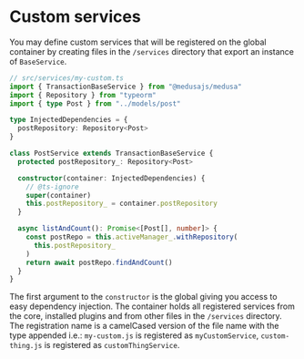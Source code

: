 # Custom services

You may define custom services that will be registered on the global container by creating files in the `/services` directory that export an instance of `BaseService`.

```ts
// src/services/my-custom.ts
import { TransactionBaseService } from "@medusajs/medusa"
import { Repository } from "typeorm"
import { type Post } from "../models/post"

type InjectedDependencies = {
  postRepository: Repository<Post>
}

class PostService extends TransactionBaseService {
  protected postRepository_: Repository<Post>

  constructor(container: InjectedDependencies) {
    // @ts-ignore
    super(container)
    this.postRepository_ = container.postRepository
  }

  async listAndCount(): Promise<[Post[], number]> {
    const postRepo = this.activeManager_.withRepository(
      this.postRepository_
    )
    return await postRepo.findAndCount()
  }
}

```

The first argument to the `constructor` is the global giving you access to easy dependency injection. The container holds all registered services from the core, installed plugins and from other files in the `/services` directory. The registration name is a camelCased version of the file name with the type appended i.e.: `my-custom.js` is registered as `myCustomService`, `custom-thing.js` is registered as `customThingService`.